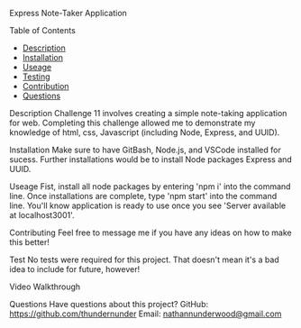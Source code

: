 Express Note-Taker Application 

Table of Contents
* [Description](#description)
* [Installation](#installation)
* [Useage](#useage)
* [Testing](#test)
* [Contribution](#contribution)
* [Questions](#questions)

Description
Challenge 11 involves creating a simple note-taking application for web. Completing this challenge allowed me to demonstrate my knowledge of html, css, Javascript (including Node, Express, and UUID). 

Installation
Make sure to have GitBash, Node.js, and VSCode installed for sucess. Further installations would be to install Node packages Express and UUID. 

Useage
Fist, install all node packages by entering 'npm i' into the command line. Once installations are complete, type 'npm start' into the command line. You'll know application is ready to use once you see 'Server available at localhost3001'. 

Contributing
Feel free to message me if you have any ideas on how to make this better!

Test
No tests were required for this project. That doesn't mean it's a bad idea to include for future, however!

Video Walkthrough


Questions
Have questions about this project?
GitHub: https://github.com/thundernunder
Email: nathannunderwood@gmail.com
